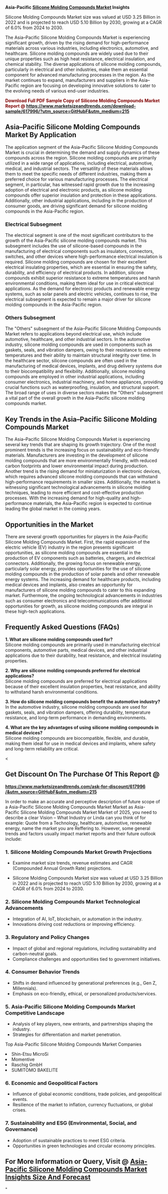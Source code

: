 <p><strong>Asia-Pacific&nbsp;<a href=""https://www.marketsizeandtrends.com/download-sample/617996/&amp;utm_source=GitHubF&amp;utm_medium=215"">Silicone Molding Compounds Market</a> Insights</strong></p><p>Silicone Molding Compounds Market size was valued at USD 3.25 Billion in 2022 and is projected to reach USD 5.10 Billion by 2030, growing at a CAGR of 6.0% from 2024 to 2030.</p><p><p>The Asia–Pacific Silicone Molding Compounds Market is experiencing significant growth, driven by the rising demand for high-performance materials across various industries, including electronics, automotive, and healthcare. Silicone molding compounds are widely used due to their unique properties such as high heat resistance, electrical insulation, and chemical stability. The diverse applications of silicone molding compounds, particularly in electrical and other industries, make them an essential component for advanced manufacturing processes in the region. As the market continues to expand, manufacturers and suppliers in the Asia–Pacific region are focusing on developing innovative solutions to cater to the evolving needs of various end-user industries.</p><p><strong><p><strong><span style="color: #800000;">Download Full PDF Sample Copy of Silicone Molding Compounds Market Report @</span>&nbsp;</strong><a href="https://www.marketsizeandtrends.com/download-sample/617996/?utm_source=GitHubF&amp;utm_medium=215" target="_blank">https://www.marketsizeandtrends.com/download-sample/617996/?utm_source=GitHubF&amp;utm_medium=215</a></p></strong></p><h2>Asia–Pacific Silicone Molding Compounds Market By Application</h2><p>The application segment of the Asia–Pacific Silicone Molding Compounds Market is crucial in determining the demand and supply dynamics of these compounds across the region. Silicone molding compounds are primarily utilized in a wide range of applications, including electrical, automotive, medical, and industrial sectors. The versatility of these materials allows them to meet the specific needs of different industries, making them a preferred choice for various manufacturing processes. The electrical segment, in particular, has witnessed rapid growth due to the increasing adoption of electrical and electronic products, as silicone molding compounds offer superior insulation and protection in these applications. Additionally, other industrial applications, including in the production of consumer goods, are driving significant demand for silicone molding compounds in the Asia-Pacific region.</p><h3>Electrical Subsegment</h3><p>The electrical segment is one of the most significant contributors to the growth of the Asia-Pacific silicone molding compounds market. This subsegment includes the use of silicone-based compounds in the manufacturing of electrical components such as insulators, connectors, switches, and other devices where high-performance electrical insulation is required. Silicone molding compounds are chosen for their excellent electrical insulating properties, which are essential in ensuring the safety, durability, and efficiency of electrical products. In addition, silicone compounds exhibit superior resistance to extreme temperatures and harsh environmental conditions, making them ideal for use in critical electrical applications. As the demand for electronic products and renewable energy systems, such as solar panels and electric vehicles, continues to rise, the electrical subsegment is expected to remain a major driver for silicone molding compounds in the Asia-Pacific region.</p><h3>Others Subsegment</h3><p>The "Others" subsegment of the Asia–Pacific Silicone Molding Compounds Market refers to applications beyond electrical use, which include automotive, healthcare, and other industrial sectors. In the automotive industry, silicone molding compounds are used in components such as gaskets, seals, and vibration dampers, owing to their resistance to extreme temperatures and their ability to maintain structural integrity over time. In the healthcare sector, silicone compounds are often used in the manufacturing of medical devices, implants, and drug delivery systems due to their biocompatibility and flexibility. Additionally, silicone molding compounds are employed in other industrial applications, including consumer electronics, industrial machinery, and home appliances, providing crucial functions such as waterproofing, insulation, and structural support. The broad range of uses in diverse sectors makes the "Others" subsegment a vital part of the overall growth in the Asia–Pacific silicone molding compounds market.</p><h2>Key Trends in the Asia–Pacific Silicone Molding Compounds Market</h2><p>The Asia–Pacific Silicone Molding Compounds Market is experiencing several key trends that are shaping its growth trajectory. One of the most prominent trends is the increasing focus on sustainability and eco-friendly materials. Manufacturers are investing in the development of silicone molding compounds that are more environmentally friendly, with reduced carbon footprints and lower environmental impact during production. Another trend is the rising demand for miniaturization in electronic devices, which requires advanced silicone molding compounds that can withstand high-performance requirements in smaller sizes. Additionally, the market is witnessing significant technological advancements in silicone molding techniques, leading to more efficient and cost-effective production processes. With the increasing demand for high-quality and high-performance materials, the Asia–Pacific region is expected to continue leading the global market in the coming years.</p><h2>Opportunities in the Market</h2><p>There are several growth opportunities for players in the Asia–Pacific Silicone Molding Compounds Market. First, the rapid expansion of the electric vehicle (EV) industry in the region presents significant opportunities, as silicone molding compounds are essential in the production of EV components such as batteries, chargers, and electrical connectors. Additionally, the growing focus on renewable energy, particularly solar energy, provides opportunities for the use of silicone molding compounds in the production of solar panels and other renewable energy systems. The increasing demand for healthcare products, including medical devices and implants, also creates an opportunity for manufacturers of silicone molding compounds to cater to this expanding market. Furthermore, the ongoing technological advancements in industries such as consumer electronics and telecommunications offer additional opportunities for growth, as silicone molding compounds are integral in these high-tech applications.</p><h2>Frequently Asked Questions (FAQs)</h2><p><strong>1. What are silicone molding compounds used for?</strong><br>Silicone molding compounds are primarily used in manufacturing electrical components, automotive parts, medical devices, and other industrial applications due to their durability, heat resistance, and electrical insulating properties.</p><p><strong>2. Why are silicone molding compounds preferred for electrical applications?</strong><br>Silicone molding compounds are preferred for electrical applications because of their excellent insulation properties, heat resistance, and ability to withstand harsh environmental conditions.</p><p><strong>3. How do silicone molding compounds benefit the automotive industry?</strong><br>In the automotive industry, silicone molding compounds are used for gaskets, seals, and vibration dampers, offering durability, temperature resistance, and long-term performance in demanding environments.</p><p><strong>4. What are the key advantages of using silicone molding compounds in medical devices?</strong><br>Silicone molding compounds are biocompatible, flexible, and durable, making them ideal for use in medical devices and implants, where safety and long-term reliability are critical.</p><p><</p><h2><strong>Get Discount On The Purchase Of This Report @&nbsp;</strong></h2><p><strong><a href=""https://www.marketsizeandtrends.com/ask-for-discount/617996/&amp;utm_source=GitHubF&amp;utm_medium=215"" target=""_blank"">https://www.marketsizeandtrends.com/ask-for-discount/617996<br />/&amp;utm_source=GitHubF&amp;utm_medium=215</a></strong></p><p>In order to make an accurate and perceptive description of future scope of a Asia-Pacific&nbsp;Silicone Molding Compounds Market Market as Asia-Pacific&nbsp;Silicone Molding Compounds Market Market of 2025, you need to describe a clear Vision &ndash; What Industry or Linda can you think of for example: Quote from a Technology, healthcare, automotive, renewable energy, name the market you are Reffering to. However, some general trends and factors usually impact market reports and their future outlook include:</p><h3>1.&nbsp;<strong>Silicone Molding Compounds Market Growth Projections</strong></h3><ul><li>Examine market size trends, revenue estimates and CAGR (Compounded Annual Growth Rate) projections.</li><li><p>Silicone Molding Compounds Market size was valued at USD 3.25 Billion in 2022 and is projected to reach USD 5.10 Billion by 2030, growing at a CAGR of 6.0% from 2024 to 2030.</p></li></ul><h3>2.&nbsp;<strong>Silicone Molding Compounds Market Technological Advancements</strong></h3><ul><li>Integration of AI, IoT, blockchain, or automation in the industry.</li><li>Innovations driving cost reductions or improving efficiency.</li></ul><h3>3.&nbsp;<strong>Regulatory and Policy Changes</strong></h3><ul><li>Impact of global and regional regulations, including sustainability and carbon-neutral goals.</li><li>Compliance challenges and opportunities tied to government initiatives.</li></ul><h3>4.&nbsp;<strong>Consumer Behavior Trends</strong></h3><ul><li>Shifts in demand influenced by generational preferences (e.g., Gen Z, Millennials).</li><li>Emphasis on eco-friendly, ethical, or personalized products/services.</li></ul><h3>5.&nbsp;<strong>Asia-Pacific Silicone Molding Compounds Market Competitive Landscape</strong></h3><ul><li>Analysis of key players, new entrants, and partnerships shaping the industry.</li><li>Strategies for differentiation and market penetration.</li></ul><p data-pm-slice=""1 1 []"">Top Asia-Pacific Silicone Molding Compounds Market Companies</p><div data-test-id=""""><p><li>Shin-Etsu MicroSi</li><li> Momentive</li><li> Raschig GmbH</li><li> SUMITOMO BAKELITE</li></p></div><h3>6.&nbsp;<strong>Economic and Geopolitical Factors</strong></h3><ul><li>Influence of global economic conditions, trade policies, and geopolitical events.</li><li>Resilience of the market to inflation, currency fluctuations, or global crises.</li></ul><h3>7.&nbsp;<strong>Sustainability and ESG (Environmental, Social, and Governance)</strong></h3><ul><li>Adoption of sustainable practices to meet ESG criteria.</li><li>Opportunities in green technologies and circular economy principles.</li></ul><h2><strong>For More Information or Query, Visit @&nbsp;</strong><a href=""https://www.verifiedmarketreports.com/product/silicone-molding-compounds-market/"" target=""_blank"">Asia-Pacific Silicone Molding Compounds Market Insights Size And Forecast</a></h2>"
